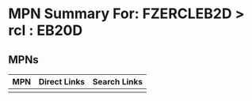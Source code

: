 



# MPN Summary For: FZERCLEB2D > rcl : EB20D

## MPNs
  

|MPN|Direct Links|Search Links|
| :--- | :--- | :--- |
||||
